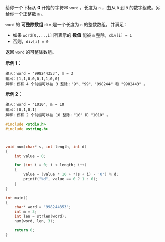 给你一个下标从 **0** 开始的字符串 `word` ，长度为 `n` ，由从 `0` 到 `9` 的数字组成。另给你一个正整数 `m` 。

`word` 的 **可整除数组** `div` 是一个长度为 `n` 的整数数组，并满足：

- 如果 `word[0,...,i]` 所表示的 **数值** 能被 `m` 整除，`div[i] = 1`
- 否则，`div[i] = 0`

返回 `word` 的可整除数组。

 

**示例 1：**

```
输入：word = "998244353", m = 3
输出：[1,1,0,0,0,1,1,0,0]
解释：仅有 4 个前缀可以被 3 整除："9"、"99"、"998244" 和 "9982443" 。
```

**示例 2：**

```
输入：word = "1010", m = 10
输出：[0,1,0,1]
解释：仅有 2 个前缀可以被 10 整除："10" 和 "1010" 。
```





```c
#include <stdio.h>
#include <string.h>



void num(char* s, int length, int d)
{
	int value = 0;

	for (int i = 0; i < length; i++)
	{
		value = (value * 10 + *(s + i) - '0') % d;
		printf("%d", value == 0 ? 1 : 0);
	}
}

int main()
{
	char* word = "998244353";
	int m = 3;
	int len = strlen(word);
	num(word, len, 3);

	return 0;
}
```

